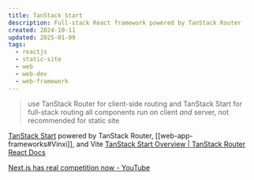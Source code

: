 ```yaml
---
title: TanStack Start
description: Full-stack React framework powered by TanStack Router
created: 2024-10-11
updated: 2025-01-09
tags:
  - reactjs
  - static-site
  - web
  - web-dev
  - web-framework
---
```


> use TanStack Router for client-side routing and TanStack Start for full-stack routing
> all components run on client _and_ server, not recommended for static site

[TanStack Start](https://tanstack.com/start/latest) powered by TanStack Router, [[web-app-frameworks#Vinxi]], and Vite
[TanStack Start Overview | TanStack Router React Docs](https://tanstack.com/router/latest/docs/framework/react/start/overview)

[Next.js has real competition now - YouTube](https://www.youtube.com/watch?v=nz43Vuy9_dE)
